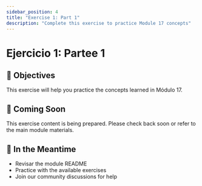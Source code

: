 ```yaml
---
sidebar_position: 4
title: "Exercise 1: Part 1"
description: "Complete this exercise to practice Module 17 concepts"
---
```


# Ejercicio 1: Partee 1

## 🎯 Objectives

This exercise will help you practice the concepts learned in Módulo 17.

## 📝 Coming Soon

This exercise content is being prepared. Please check back soon or refer to the main module materials.

## 🚀 In the Meantime

- Revisar the module README
- Practice with the available exercises
- Join our community discussions for help
